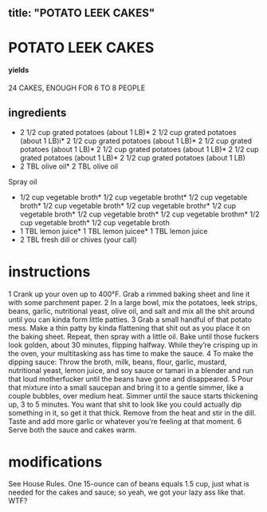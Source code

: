 

	
title: "POTATO LEEK CAKES"
---
# POTATO LEEK CAKES
#### yields
24 CAKES, ENOUGH FOR 6 TO 8 PEOPLE
## ingredients
* 2 1/2 cup grated potatoes (about 1 LB)* 2 1/2 cup grated potatoes (about 1 LB)i* 2 1/2 cup grated potatoes (about 1 LB)* 2 1/2 cup grated potatoes (about 1 LB)* 2 1/2 cup grated potatoes (about 1 LB)* 2 1/2 cup grated potatoes (about 1 LB)* 2 1/2 cup grated potatoes (about 1 LB)
* 2 TBL olive oil* 2 TBL olive oil

Spray oil
* 1/2 cup vegetable broth* 1/2 cup vegetable brotht* 1/2 cup vegetable broth* 1/2 cup vegetable broth* 1/2 cup vegetable brothr* 1/2 cup vegetable broth* 1/2 cup vegetable broth* 1/2 cup vegetable brothm* 1/2 cup vegetable broth* 1/2 cup vegetable broth
* 1 TBL lemon juice* 1 TBL lemon juicee* 1 TBL lemon juice
* 2 TBL fresh dill or chives (your call)


# instructions
1 Crank up your oven up to 400°F. Grab a rimmed baking sheet and line it with some parchment paper.
2 In a large bowl, mix the potatoes, leek strips, beans, garlic, nutritional yeast, olive oil, and salt and mix all the shit around until you can kinda form little patties.
3 Grab a small handful of that potato mess. Make a thin patty by kinda flattening that shit out as you place it on the baking sheet. Repeat, then spray with a little oil. Bake until those fuckers look golden, about 30 minutes, flipping halfway. While they’re crisping up in the oven, your multitasking ass has time to make the sauce.
4 To make the dipping sauce: Throw the broth, milk, beans, flour, garlic, mustard, nutritional yeast, lemon juice, and soy sauce or tamari in a blender and run that loud motherfucker until the beans have gone and disappeared.
5 Pour that mixture into a small saucepan and bring it to a gentle simmer, like a couple bubbles, over medium heat. Simmer until the sauce starts thickening up, 3 to 5 minutes. You want that shit to look like you could actually dip something in it, so get it that thick. Remove from the heat and stir in the dill. Taste and add more garlic or whatever you’re feeling at that moment.
6 Serve both the sauce and cakes warm.

# modifications

See House Rules.
 One 15-ounce can of beans equals 1.5 cup, just what is needed for the cakes and sauce; so yeah, we got your lazy ass like that.
 WTF?
	

